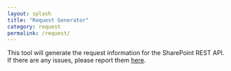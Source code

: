 ```yaml
---
layout: splash
title: "Request Generator"
category: request
permalink: /request/
---
```

<style>
    /* Display above the header/footer */
    .bs .dropdown-menu {
        z-index: 5000
    }
</style>
<div id="request-generator" class="my-3"></div>
<script type="text/javascript" src="https://cdnjs.cloudflare.com/ajax/libs/gd-sprest-bs/4.4.5/gd-sprest-bs.min.js"></script>
<script type="text/javascript" src="/assets/js/gd-sprest-generator.min.js"></script>

This tool will generate the request information for the SharePoint REST API. If there are any issues, please report them [here](https://github.com/gunjandatta/sprest/issues).